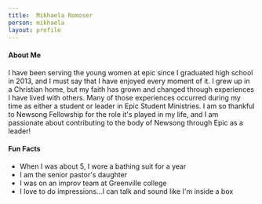 ```yaml
---
title:  Mikhaela Romoser
person: mikhaela
layout: profile
---
```


#### About Me

I have been serving the young women at epic since I graduated high school in 2013, and I must say that I have enjoyed every moment of it. I grew up in a Christian home, but my faith has grown and changed through experiences I have lived with others. Many of those experiences occurred during my time as either a student or leader in Epic Student Ministries. I am so thankful to Newsong Fellowship for the role it's played in my life, and I am passionate about contributing to the body of Newsong through Epic as a leader!

#### Fun Facts

- When I was about 5, I wore a bathing suit for a year
- I am the senior pastor's daughter
- I was on an improv team at Greenville college
- I love to do impressions...I can talk and sound like I'm inside a box
